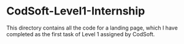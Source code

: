 # CodSoft-Level1-Internship

This directory contains all the code for a landing page, which I have completed as the first task of Level 1 assigned by CodSoft.